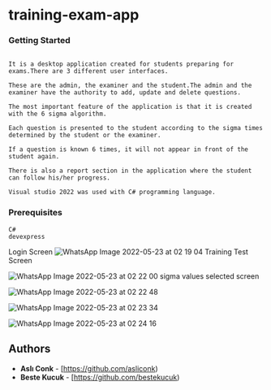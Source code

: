 # training-exam-app

### Getting Started
```

It is a desktop application created for students preparing for exams.There are 3 different user interfaces.

These are the admin, the examiner and the student.The admin and the examiner have the authority to add, update and delete questions.

The most important feature of the application is that it is created with the 6 sigma algorithm.

Each question is presented to the student according to the sigma times determined by the student or the examiner.

If a question is known 6 times, it will not appear in front of the student again. 

There is also a report section in the application where the student can follow his/her progress.

Visual studio 2022 was used with C# programming language.

```

### Prerequisites
```
C#
devexpress
```
Login Screen
![WhatsApp Image 2022-05-23 at 02 19 04](https://user-images.githubusercontent.com/73111871/169720369-f40f76b0-2900-43fd-b73a-5404611a8216.jpeg)
Training Test Screen

![WhatsApp Image 2022-05-23 at 02 22 00](https://user-images.githubusercontent.com/73111871/169720454-8476db62-9e6d-4a46-876f-91a9cfe21c38.jpeg)
sigma values ​​selected screen

![WhatsApp Image 2022-05-23 at 02 22 48](https://user-images.githubusercontent.com/73111871/169720466-b6fac62c-c19c-473d-915a-d73dc46c5a5c.jpeg)

![WhatsApp Image 2022-05-23 at 02 23 34](https://user-images.githubusercontent.com/73111871/169720485-459251c2-d67a-4f9c-ab2f-ad6de232936b.jpeg)

![WhatsApp Image 2022-05-23 at 02 24 16](https://user-images.githubusercontent.com/73111871/169720506-2cdbc9f3-b73f-4fcc-bdda-8be03a87b6f0.jpeg)



## Authors
* **Aslı Conk** - [https://github.com/asliconk)
* **Beste Kucuk** - [https://github.com/bestekucuk)

